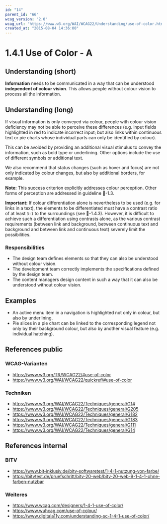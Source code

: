```yaml
---
id: "14"
parent_id: "66"
wcag_version: "2.0"
wcag_url: "https://www.w3.org/WAI/WCAG22/Understanding/use-of-color.html"
created_at: "2015-08-04 14:36:00"
---
```


# 1.4.1 Use of Color - A

## Understanding (short)

**Information** needs to be communicated in a way that can be understood **independent of colour vision**. This allows people without colour vision to process all the information.

## Understanding (long)

If visual information is only conveyed via colour, people with colour vision deficiency may not be able to perceive these differences (e.g. input fields highlighted in red to indicate incorrect input; but also links within continuous text or pie charts whose individual parts can only be identified by colour).

This can be avoided by providing an additional visual stimulus to convey the information, such as bold type or underlining. Other options include the use of different symbols or additional text.

We also recommend that status changes (such as hover and focus) are not only indicated by colour changes, but also by additional borders, for example.

**Note:** This success criterion explicitly addresses colour perception. Other forms of perception are addressed in guideline 📜-1.3.

**Important:** If colour differentiation alone is nevertheless to be used (e.g. for links in a text), the elements to be differentiated must have a contrast ratio of at least `3:1` to the surroundings (see 📜-1.4.3). However, it is difficult to achieve such a differentiation using contrasts alone, as the various contrast requirements (between link and background, between continuous text and background and between link and continuous text) severely limit the possibilities.

### Responsibilities

- The design team defines elements so that they can also be understood without colour vision.
- The development team correctly implements the specifications defined by the design team.
- The content managers design content in such a way that it can also be understood without colour vision.

## Examples

- An active menu item in a navigation is highlighted not only in colour, but also by underlining.
- Pie slices in a pie chart can be linked to the corresponding legend not only by their background colour, but also by another visual feature (e.g. individual hatching).

## References public

### WCAG-Varianten
- <https://www.w3.org/TR/WCAG22/#use-of-color>
- <https://www.w3.org/WAI/WCAG22/quickref/#use-of-color>

### Techniken
- <https://www.w3.org/WAI/WCAG22/Techniques/general/G14>
- <https://www.w3.org/WAI/WCAG22/Techniques/general/G205>
- <https://www.w3.org/WAI/WCAG22/Techniques/general/G182>
- <https://www.w3.org/WAI/WCAG22/Techniques/general/G183>
- <https://www.w3.org/WAI/WCAG22/Techniques/general/G111>
- <https://www.w3.org/WAI/WCAG22/Techniques/general/G14>

## References internal

### BITV
- <https://www.bit-inklusiv.de/bitv-softwaretest/1-4-1-nutzung-von-farbe/>
- <https://bitvtest.de/pruefschritt/bitv-20-web/bitv-20-web-9-1-4-1-ohne-farben-nutzbar>

### Weiteres
- <https://www.wcag.com/designers/1-4-1-use-of-color/>
- <https://www.wuhcag.com/use-of-colour/>
- <https://www.digitala11y.com/understanding-sc-1-4-1-use-of-color/>